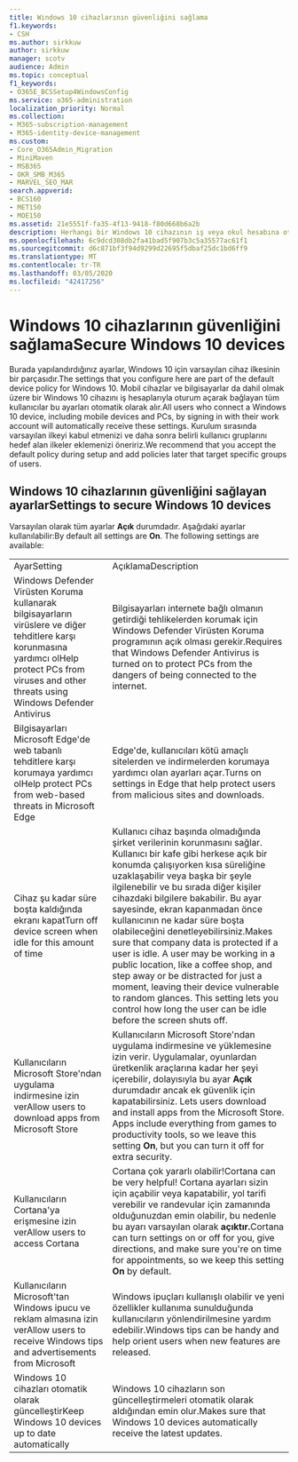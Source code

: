 ```yaml
---
title: Windows 10 cihazlarının güvenliğini sağlama
f1.keywords:
- CSH
ms.author: sirkkuw
author: sirkkuw
manager: scotv
audience: Admin
ms.topic: conceptual
f1_keywords:
- O365E_BCSSetup4WindowsConfig
ms.service: o365-administration
localization_priority: Normal
ms.collection:
- M365-subscription-management
- M365-identity-device-management
ms.custom:
- Core_O365Admin_Migration
- MiniMaven
- MSB365
- OKR_SMB_M365
- MARVEL_SEO_MAR
search.appverid:
- BCS160
- MET150
- MOE150
ms.assetid: 21e5551f-fa35-4f13-9418-f80d668b6a2b
description: Herhangi bir Windows 10 cihazının iş veya okul hesabına oturum açmadan alacağı varsayılan aygıt ilkesinin ayarlarını yapılandırma hakkında bilgi edinin.
ms.openlocfilehash: 6c9dcd308db2fa41bad5f907b3c5a35577ac61f1
ms.sourcegitcommit: d6c871bf3f94d9299d22695f5dbaf25dc1bd6ff9
ms.translationtype: MT
ms.contentlocale: tr-TR
ms.lasthandoff: 03/05/2020
ms.locfileid: "42417256"
---
```

# <a name="secure-windows-10-devices"></a><span data-ttu-id="b3bf3-103">Windows 10 cihazlarının güvenliğini sağlama</span><span class="sxs-lookup"><span data-stu-id="b3bf3-103">Secure Windows 10 devices</span></span>

<span data-ttu-id="b3bf3-104">Burada yapılandırdığınız ayarlar, Windows 10 için varsayılan cihaz ilkesinin bir parçasıdır.</span><span class="sxs-lookup"><span data-stu-id="b3bf3-104">The settings that you configure here are part of the default device policy for Windows 10.</span></span> <span data-ttu-id="b3bf3-105">Mobil cihazlar ve bilgisayarlar da dahil olmak üzere bir Windows 10 cihazını iş hesaplarıyla oturum açarak bağlayan tüm kullanıcılar bu ayarları otomatik olarak alır.</span><span class="sxs-lookup"><span data-stu-id="b3bf3-105">All users who connect a Windows 10 device, including mobile devices and PCs, by signing in with their work account will automatically receive these settings.</span></span> <span data-ttu-id="b3bf3-106">Kurulum sırasında varsayılan ilkeyi kabul etmenizi ve daha sonra belirli kullanıcı gruplarını hedef alan ilkeler eklemenizi öneririz.</span><span class="sxs-lookup"><span data-stu-id="b3bf3-106">We recommend that you accept the default policy during setup and add policies later that target specific groups of users.</span></span>
  
## <a name="settings-to-secure-windows-10-devices"></a><span data-ttu-id="b3bf3-107">Windows 10 cihazlarının güvenliğini sağlayan ayarlar</span><span class="sxs-lookup"><span data-stu-id="b3bf3-107">Settings to secure Windows 10 devices</span></span>

<span data-ttu-id="b3bf3-p102">Varsayılan olarak tüm ayarlar **Açık** durumdadır. Aşağıdaki ayarlar kullanılabilir:</span><span class="sxs-lookup"><span data-stu-id="b3bf3-p102">By default all settings are **On**. The following settings are available:</span></span>
  
|||
|:-----|:-----|
|<span data-ttu-id="b3bf3-110">Ayar</span><span class="sxs-lookup"><span data-stu-id="b3bf3-110">Setting</span></span>  <br/> |<span data-ttu-id="b3bf3-111">Açıklama</span><span class="sxs-lookup"><span data-stu-id="b3bf3-111">Description</span></span>  <br/> |
|<span data-ttu-id="b3bf3-112">Windows Defender Virüsten Koruma kullanarak bilgisayarların virüslere ve diğer tehditlere karşı korunmasına yardımcı ol</span><span class="sxs-lookup"><span data-stu-id="b3bf3-112">Help protect PCs from viruses and other threats using Windows Defender Antivirus</span></span>  <br/> |<span data-ttu-id="b3bf3-113">Bilgisayarları internete bağlı olmanın getirdiği tehlikelerden korumak için Windows Defender Virüsten Koruma programının açık olması gerekir.</span><span class="sxs-lookup"><span data-stu-id="b3bf3-113">Requires that Windows Defender Antivirus is turned on to protect PCs from the dangers of being connected to the internet.</span></span>  <br/> |
|<span data-ttu-id="b3bf3-114">Bilgisayarları Microsoft Edge'de web tabanlı tehditlere karşı korumaya yardımcı ol</span><span class="sxs-lookup"><span data-stu-id="b3bf3-114">Help protect PCs from web-based threats in Microsoft Edge</span></span>  <br/> |<span data-ttu-id="b3bf3-115">Edge'de, kullanıcıları kötü amaçlı sitelerden ve indirmelerden korumaya yardımcı olan ayarları açar.</span><span class="sxs-lookup"><span data-stu-id="b3bf3-115">Turns on settings in Edge that help protect users from malicious sites and downloads.</span></span>  <br/> |
|<span data-ttu-id="b3bf3-116">Cihaz şu kadar süre boşta kaldığında ekranı kapat</span><span class="sxs-lookup"><span data-stu-id="b3bf3-116">Turn off device screen when idle for this amount of time</span></span>  <br/> |<span data-ttu-id="b3bf3-p103">Kullanıcı cihaz başında olmadığında şirket verilerinin korunmasını sağlar. Kullanıcı bir kafe gibi herkese açık bir konumda çalışıyorken kısa süreliğine uzaklaşabilir veya başka bir şeyle ilgilenebilir ve bu sırada diğer kişiler cihazdaki bilgilere bakabilir. Bu ayar sayesinde, ekran kapanmadan önce kullanıcının ne kadar süre boşta olabileceğini denetleyebilirsiniz.</span><span class="sxs-lookup"><span data-stu-id="b3bf3-p103">Makes sure that company data is protected if a user is idle. A user may be working in a public location, like a coffee shop, and step away or be distracted for just a moment, leaving their device vulnerable to random glances. This setting lets you control how long the user can be idle before the screen shuts off.</span></span>  <br/> |
|<span data-ttu-id="b3bf3-120">Kullanıcıların Microsoft Store'ndan uygulama indirmesine izin ver</span><span class="sxs-lookup"><span data-stu-id="b3bf3-120">Allow users to download apps from Microsoft Store</span></span>  <br/> |<span data-ttu-id="b3bf3-p104">Kullanıcıların Microsoft Store'ndan uygulama indirmesine ve yüklemesine izin verir. Uygulamalar, oyunlardan üretkenlik araçlarına kadar her şeyi içerebilir, dolayısıyla bu ayar **Açık** durumdadır ancak ek güvenlik için kapatabilirsiniz.  </span><span class="sxs-lookup"><span data-stu-id="b3bf3-p104">Lets users download and install apps from the Microsoft Store. Apps include everything from games to productivity tools, so we leave this setting **On**, but you can turn it off for extra security.  </span></span><br/> |
|<span data-ttu-id="b3bf3-123">Kullanıcıların Cortana'ya erişmesine izin ver</span><span class="sxs-lookup"><span data-stu-id="b3bf3-123">Allow users to access Cortana</span></span>  <br/> |<span data-ttu-id="b3bf3-124">Cortana çok yararlı olabilir!</span><span class="sxs-lookup"><span data-stu-id="b3bf3-124">Cortana can be very helpful!</span></span> <span data-ttu-id="b3bf3-125">Cortana ayarları sizin için açabilir veya kapatabilir, yol tarifi verebilir ve randevular için zamanında olduğunuzdan emin olabilir, bu nedenle bu ayarı varsayılan olarak **açıktır.**</span><span class="sxs-lookup"><span data-stu-id="b3bf3-125">Cortana can turn settings on or off for you, give directions, and make sure you're on time for appointments, so we keep this setting **On** by default.</span></span>  <br/> |
|<span data-ttu-id="b3bf3-126">Kullanıcıların Microsoft'tan Windows ipucu ve reklam almasına izin ver</span><span class="sxs-lookup"><span data-stu-id="b3bf3-126">Allow users to receive Windows tips and advertisements from Microsoft</span></span>  <br/> |<span data-ttu-id="b3bf3-127">Windows ipuçları kullanışlı olabilir ve yeni özellikler kullanıma sunulduğunda kullanıcıların yönlendirilmesine yardım edebilir.</span><span class="sxs-lookup"><span data-stu-id="b3bf3-127">Windows tips can be handy and help orient users when new features are released.</span></span>  <br/> |
|<span data-ttu-id="b3bf3-128">Windows 10 cihazları otomatik olarak güncelleştir</span><span class="sxs-lookup"><span data-stu-id="b3bf3-128">Keep Windows 10 devices up to date automatically</span></span>  <br/> |<span data-ttu-id="b3bf3-129">Windows 10 cihazların son güncelleştirmeleri otomatik olarak aldığından emin olur.</span><span class="sxs-lookup"><span data-stu-id="b3bf3-129">Makes sure that Windows 10 devices automatically receive the latest updates.</span></span>  <br/> |
   

